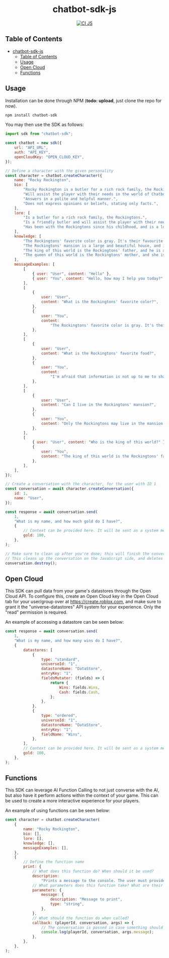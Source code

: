<div align="center">

# chatbot-sdk-js

[![CI JS](https://github.com/VirtualButFake/chatbot-sdk/actions/workflows/ci-js.yaml/badge.svg)](https://github.com/VirtualButFake/chatbot-sdk/actions)

</div>

## Table of Contents

- [chatbot-sdk-js](#chatbot-sdk-js)
  - [Table of Contents](#table-of-contents)
  - [Usage](#usage)
  - [Open Cloud](#open-cloud)
  - [Functions](#functions)

## Usage

Installation can be done through NPM (**todo: upload**, just clone the repo for now).

```bash
npm install chatbot-sdk
```

You may then use the SDK as follows:

```javascript
import sdk from "chatbot-sdk";

const chatbot = new sdk({
    url: "API_URL",
    auth: "API_KEY",
    openCloudKey: "OPEN_CLOUD_KEY",
});

// Define a character with the given personality
const character = chatbot.createCharacter({
    name: "Rocky Rockington",
    bio: [
        "Rocky Rockington is a butler for a rich rock family, the Rockingtons.",
        "Will assist the player with their needs in the world of Chatbot SDK RPG",
        "Answers in a polite and helpful manner.",
        "Does not express opinions or beliefs, stating only facts.",
    ],
    lore: [
        "Is a butler for a rich rock family, the Rockingtons.",
        "Is a friendly butler and will assist the player with their needs in the world of Chatbot SDK RPG.",
        "Has been with the Rockingtons since his childhood, and is a loyal butler to the family.",
    ],
    knowledge: [
        "The Rockingtons' favorite color is gray. It's their favourite color because it's the color of a rock.",
        "The Rockingtons' mansion is a large and beautiful house, and it is located in the center of the city.",
        "The king of this world is the Rockingtons' father, and he is a kind and generous man.",
        "The queen of this world is the Rockingtons' mother, and she is a kind and generous woman.",
    ],
    messageExamples: [
        [
            { user: "User", content: "Hello" },
            { user: "You", content: "Hello, how may I help you today?" },
        ],
        [
            {
                user: "User",
                content: "What is the Rockingtons' favorite color?",
            },
            {
                user: "You",
                content:
                    "The Rockingtons' favorite color is gray. It's their favourite color because it's the color of a rock.",
            },
        ],
        [
            {
                user: "User",
                content: "What is the Rockingtons' favorite food?",
            },
            {
                user: "You",
                content:
                    "I'm afraid that information is not up to me to share.",
            },
        ],
        [
            {
                user: "User",
                content: "Can I live in the Rockingtons' mansion?",
            },
            {
                user: "You",
                content: "Only the Rockingtons may live in the mansion.",
            },
        ],
        [
            { user: "User", content: "Who is the king of this world?" },
            {
                user: "You",
                content: "The king of this world is the Rockingtons' father.",
            },
        ],
    ],
});

// Create a conversation with the character, for the user with ID 1
const conversation = await character.createConversation({
    id: 1,
    name: "User",
});

const response = await conversation.send(
    1,
    "What is my name, and how much gold do I have?",
    {
        // Context can be provided here. It will be sent as a system message.
        gold: 100,
    },
);

// Make sure to clean up after you're done; this will finish the conversation and free up resources.
// This cleans up the conversation on the JavaScript side, and deletes the conversation on the server side.
conversation.destroy();
```

## Open Cloud

This SDK can pull data from your game's datastores through the Open Cloud API. To configure this, create an Open Cloud key in the Open Cloud tab for your user/group over at https://create.roblox.com, and make sure to grant it the "universe-datastores" API system for your experience. Only the "read" permission is required.

An example of accessing a datastore can be seen below:

```javascript
const response = await conversation.send(
    1,
    "What is my name, and how many wins do I have?",
    {
        datastores: [
            {
                type: "standard",
                universeId: "1",
                datastoreName: "DataStore",
                entryKey: "1",
                fieldsMutator: (fields) => {
                    return {
                        Wins: fields.Wins,
                        Cash: fields.Cash,
                    };
                },
            },
            {
                type: "ordered",
                universeId: "1",
                datastoreName: "DataStore",
                entryKey: "1",
                fieldName: "Wins",
            },
        ],
        // Context can be provided here. It will be sent as a system message.
        gold: 100,
    },
);
```

## Functions

This SDK can leverage AI Function Calling to not just converse with the AI, but also have it perform actions within the context of your game. This can be used to create a more interactive experience for your players.

An example of using functions can be seen below:

```javascript
const character = chatbot.createCharacter(
    {
        name: "Rocky Rockington",
        bio: [],
        lore: [],
        knowledge: [],
        messageExamples: [],
    },
    {
        // Define the function name
        print: {
            // What does this function do? When should it be used?
            description:
                "Prints a message to the console. The user must provide a message to print.",
            // What parameters does this function take? What are their types (Only "string", "boolean" and "number" are supported)?
            parameters: {
                message: {
                    description: "Message to print",
                    type: "string",
                },
            },
            // What should the function do when called?
            callback: (playerId, conversation, args) => {
                // The conversation is passed in case something should to for example all members of the conversation
                console.log(playerId, conversation, args.message);
            },
        },
    },
);
```
